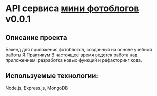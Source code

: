 # API сервиса [мини фотоблогов](https://github.com/yagushevskij/mesto-frontend) v0.0.1

## Описание проекта
Бэкенд для приложения фотоблогов, созданный на основе учебной работы Я.Практикум
В настоящее время ведется работа над приложением: разработка новых функций и рефакторинг кода.

## Используемые технологии:
Node.js, Express.js, MongoDB
